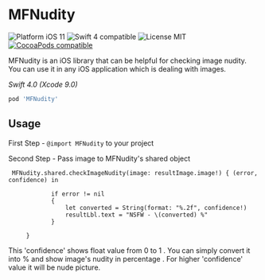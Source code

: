 # MFNudity

<img src="https://img.shields.io/badge/platform-iOS-blue.svg?style=flat" alt="Platform iOS 11" />
<img src="https://img.shields.io/badge/swift4-compatible-green.svg?style=flat" alt="Swift 4 compatible" />
<img src="https://img.shields.io/badge/license-MIT-blue.svg?style=flat" alt="License MIT" />
<a href="https://cocoapods.org/pods/MFNudity"><img src="https://img.shields.io/badge/pod-1.0.1-blue.svg" alt="CocoaPods compatible" /></a>

MFNudity is an iOS library that can be helpful for checking image nudity. You can use it in any iOS application which is dealing with images.

*Swift 4.0 (Xcode 9.0)*

```ruby
pod 'MFNudity'
```

## Usage

First Step  - `@import MFNudity` to your project

Second Step - Pass image to MFNudity's shared object

```
 MFNudity.shared.checkImageNudity(image: resultImage.image!) { (error, confidence) in
            
            if error != nil
            {
                let converted = String(format: "%.2f", confidence!)
                resultLbl.text = "NSFW - \(converted) %"
            }

     }

```

This 'confidence' shows float value from 0 to 1 . You can simply convert it into % and show image's nudity in percentage . For higher 'confidence' value it will be nude picture.

